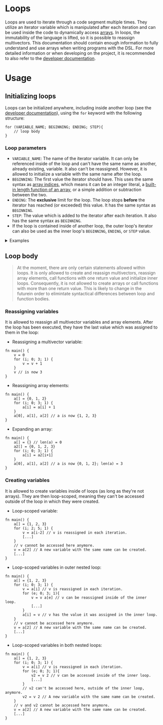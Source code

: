 # Loops
Loops are used to iterate through a code segment multiple times. They utilize an iterator variable which is manipulated after each iteration and can be used inside the code to dynamically access [arrays](documentation_ARRAYS_users.md). In loops, the immutability of the language is lifted, so it is possible to reassign multivectors. This documentation should contain enough information to fully understand and use arrays when writing programs with the DSL. For more detailed information or when developing on the project, it is recommended to also refer to the [developer documentation](documentation_LOOPS_developers.md).

# Usage
## Initializing loops
Loops can be initialized anywhere, including inside another loop (see the [developer documentation](documentation_LOOPS_developers.md)), using the `for` keyword with the following structure:
```
for (VARIABLE_NAME; BEGINNING; ENDING; STEP){
	// loop body
}
```
### Loop parameters
- `VARIABLE_NAME`: The name of the iterator variable. It can only be referenced inside of the loop and can't have the same name as another, already existing, variable. It also can't be reassigned. However, it is allowed to initialize a variable with the same name after the loop.
- `BEGINNING`: The first value the iterator should have. This uses the same syntax as [array indices](documentation_ARRAYS_users.md), which means it can be an integer literal, a [built-in length function of an array](documentation_ARRAYS_users.md), or a simple addition or subtraction between the two. 
- `ENDING`: The **exclusive** limit for the loop. The loop stops **before** the iterator has reached (or exceeded) this value. It has the same syntax as `BEGINNING`. 
- `STEP`: The value which is added to the iterator after each iteration. It also has the same syntax as `BEGINNING`.
- If the loop is contained inside of another loop, the outer loop's iterator can also be used as the inner loop's `BEGINNING`, `ENDING`, or `STEP` value. 

<details>
<summary>Examples</summary>

### Examples
- Simple forward loop:
```
for (i; 0; 3; 1) {
	// i will be:
	// First iteration:		0
	// Second iteration:	1
	// Third iteration: 	2
	// Stop after that, because it would reach the ENDING, 3
}
```

- Simple backwards loop:
```
for (i; 3; 0; -1) {
	// i will be:
	// First iteration:		3
	// Second iteration:	2
	// Third iteration: 	1
	// Stop after that, because it would reach the ENDING, 0
}
```

- Skipping forward loop:
```
a[] = {1, 2, 3, 4, 5}
for (i; 0; len(a)+1; 2) {
	// i will be:
	// First iteration:		0
	// Second iteration:	2
	// Third iteration: 	4
	// Stop after that, because it would reach the ENDING, len(a)+1 = 6
}
```

>**_NOTE:_** Expanding array `a` inside the loop would not change the ending of the loop. The size of the array **before** the loop starts is used as parameter. In nested loops, it is possibble to use the expansion of an array in the outer loop to vary parameters of the inner loop, see [NestedLoopsTest](DSL4GA_Test/src/test/java/de/dhbw/rahmlab/dsl4ga/test/loops/NestedLoopsTest.java).`usingVaryingArrayLengthAsInnerParameter()`.

- Skipping backwards loop:
```
for (i; 3; -4; -3) {
	// i will be:
	// First iteration:		3
	// Second iteration:	0
	// Third iteration: 	-3
	// Stop after that, because it would exceed the ENDING, -4
}
```

- Nested loop:
```
for (i; 1; 4; 1) {
	for (e; 0; i; 1){
		// ENDING will be:
		// Outer loop's first iteration:	1
		// 		-> e will be: 0
		// Outer loop's second iteration:	2
		// 		-> e will be: 0, 1
		// Outer loop's third iteration:	3
		// 		-> e will be: 0, 1, 2
	}
}
```

</details>

## Loop body
> At the moment, there are only certain statements allowed within loops. It is only allowed to create and reassign multivectors, reassign array elements, call functions with one return value and initialize inner loops. Consequently, it is not allowed to create arrays or call functions with more than one return value. This is likely to change in the futurein order to elimintate syntactical differences between loop and function bodies. 

### Reassigning variables
It is allowed to reassign all multivector variables and array elements. After the loop has been executed, they have the last value which was assigned to them in the loop: 

- Reassigning a multivector variable:
```
fn main() {
	v = 0
	for (i; 0; 3; 1) {
		v = v + 1
	}
	v // is now 3
}
```

- Reassigning array elements:
```
fn main() {
	a[] = {0, 1, 2}
	for (i; 0; 3; 1) {
		a[i] = a[i] + 1
	}
	a[0], a[1], a[2] // a is now {1, 2, 3}
}
```

- Expanding an array:
```
fn main() {
	a[] = {} // len(a) = 0
	a2[] = {0, 1, 2, 3}
	for (i; 0; 3; 1) {
		a[i] = a2[i+1]
	}
	a[0], a[1], a[2] // a is now {0, 1, 2}; len(a) = 3
}
```

### Creating variables
It is allowed to create variables inside of loops (as long as they're not arrays). They are then loop-scoped, meaning they can't be accessed outside of the loop in which they were created.
- Loop-scoped variable:
```
fn main() {
	a[] = {1, 2, 3}
	for (i; 2; 5; 1) {
		v = a[i-2] // v is reassigned in each iteration.
		[...]
	}
	// v cannot be accessed here anymore.
	v = a[2] // A new variable with the same name can be created.
	[...]
}
```
- Loop-scoped variables in outer nested loop: 
```
fn main() {
	a[] = {1, 2, 3}
	for (i; 0; 3; 1) {
		v = a[i] // v is reassigned in each iteration.
		for (e; 0; 3; 1){
			v = v a[e] // v can be reassigned inside of the inner loop.
			[...]
		}
		a[i] = v // v has the value it was assigned in the inner loop.
	}
	// v cannot be accessed here anymore.
	v = a[2] // A new variable with the same name can be created.
	[...]
}
```
- Loop-scoped variables in both nested loops: 
```
fn main() {
	a[] = {1, 2, 3}
	for (i; 0; 3; 1) {
		v = a[i] // v is reassigned in each iteration.
		for (e; 0; 3; 1){
			v2 = v 2 // v can be accessed inside of the inner loop.
			[...]
		}
		// v2 can't be accessed here, outside of the inner loop, anymore.
		v2 = v 2 // A new variable with the same name can be created.
	}
	// v and v2 cannot be accessed here anymore.
	v = a[2] // A new variable with the same name can be created.
	[...]
}
```
